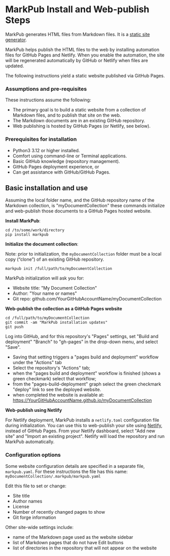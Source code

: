 # MarkPub Install and Web-publish Steps 

MarkPub generates HTML files from Markdown files. It is a [static site generator](https://en.wikipedia.org/wiki/Static_site_generator).

MarkPub helps publish the HTML files to the web by installing automation files for GitHub Pages and Netlify. When you enable the automation, the site will be regenerated automatically by GitHub or Netlify when files are updated.

The following instructions yield a static website published via GitHub Pages.

### Assumptions and pre-requisites

These instructions assume the following:

- The primary goal is to build a static website from a collection of Markdown files, and to publish that site on the web.
- The Markdown documents are in an existing GitHub repository.  
- Web publishing is hosted by GitHub Pages (or Netlify, see below).

### Prerequisites for installation

- Python3 3.12 or higher installed.  
- Comfort using command-line or Terminal applications.  
- Basic GitHub knowledge (repository management).
- GitHub Pages deployment experience, or 
- Can get assistance with GitHub/GitHub Pages.  

## Basic installation and use  

Assuming the local folder name, and the GitHub repository name of the Markdown collection, is "myDocumentCollection" these commands initialize and web-publish those documents to a GitHub Pages hosted website.

**Install MarkPub**:

```shell
cd /to/some/work/directory
pip install markpub
```

**Initialize the document collection**:

Note: prior to initialization, the `myDocumentCollection` folder must be a local copy (“clone”) of an existing GitHub repository.

```shell
markpub init /full/path/to/myDocumentCollection
```

MarkPub initialization will ask you for:  

- Website title: "My Document Collection"
- Author: "Your name or names"
- Git repo: github.com/YourGitHubAccountName/myDocumentCollection  

**Web-publish the collection as a GitHub Pages website**

```shell
cd /full/path/to/myDocumentCollection
git commit -am "MarkPub installation updates"
git push
```

Log into GitHub, and for this repository's "Pages" settings, set "Build and deployment" "Branch" to "gh-pages" in the drop-down menu, and select "Save".

- Saving that setting triggers a "pages build and deployment" workflow under the "Actions" tab  
- Select the repository's "Actions" tab;
- when the "pages build and deployment" workflow is finished (shows a green checkmark) select that workflow;
- from the "pages-build-deployment" graph select the green checkmark "deploy" link to see the deployed website.
- when completed the website is available at:  
  <https://YourGitHubAccountName.github.io/myDocumentCollection>  
  
**Web-publish using Netlify**

For Netlify deployment, MarkPub installs a `netlify.toml` configuration file during initialization. You can use this to web-publish your site using [Netlify](https://netlify.app), instead of GitHub Pages. From your Netlify dashboard, select "Add new site" and "Import an existing project". Netlify will load the repository and run MarkPub automatically.
  
### Configuration  options

Some website configuration details are specified in a separate file, `markpub.yaml`. For these instructions the file has this name:  `myDocumentCollection/.markpub/markpub.yaml`  

Edit this file to set or change:

- Site title  
- Author names  
- License  
- Number of recently changed pages to show  
- Git forge information  

Other site-wide settings include:

- name of the Markdown page used as the website sidebar
- list of Markdown pages that do not have Edit buttons  
- list of directories in the repository that will not appear on the website  

